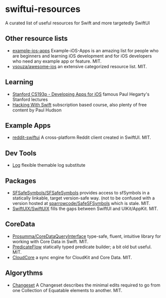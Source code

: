 # swiftui-resources
A curated list of useful resources for Swift and more targetedly SwiftUI

## Other resource lists

- [example-ios-apps](https://github.com/jogendra/example-ios-apps) Example-iOS-Apps is an amazing list for people who are beginners and learning iOS development and for iOS developers who need any example app or feature. MIT.
- [vsouza/awesome-ios](https://github.com/vsouza/awesome-ios) an extensive categorized resource list. MIT.

## Learning

- [Stanford CS193p - Developing Apps for iOS](https://cs193p.sites.stanford.edu) famous Paul Hegarty's Stanford lectures
- [Hacking With Swift](https://www.hackingwithswift.com/plus) subscription based course, also plenty of free content by Paul Hudson

## Example Apps

- [reddit-swiftui](https://github.com/carson-katri/reddit-swiftui) A cross-platform Reddit client created in SwiftUI. MIT.

## Dev Tools

- [Log](https://github.com/delba/Log) flexible themable log substitute

## Packages

- [SFSafeSymbols/SFSafeSymbols](https://github.com/SFSafeSymbols/SFSafeSymbols) provides access to sfSymbols in a statically linkable, target version-safe way. (not to be confused with a version hosted at [sparrowcode/SafeSFSymbols](https://github.com/sparrowcode/SafeSFSymbols) which is stale. MIT.
- [SwiftUIX/SwiftUIX](https://github.com/SwiftUIX/SwiftUIX) fills the gaps between SwiftUI and UIKit/AppKit. MIT.

## CoreData

- [Prosumma/CoreDataQueryInterface](https://github.com/prosumma/CoreDataQueryInterface) type-safe, fluent, intuitive library for working with Core Data in Swift. MIT.
- [PredicateFlow](https://github.com/andreadelfante/PredicateFlow) statically typed predicate builder; a bit old but useful. MIT.
- [CloudCore](https://github.com/deeje/CloudCore) a sync engine for CloudKit and Core Data. MIT.

## Algorythms

- [Changeset](https://github.com/osteslag/Changeset) A Changeset describes the minimal edits required to go from one Collection of Equatable elements to another. MIT.
